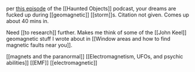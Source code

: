 per [this episode](https://youtu.be/pJ7AMM1c9TY) of the [[Haunted Objects]] podcast, your dreams are fucked up during [[geomagnetic]] [[storm]]s. Citation not given. Comes up about 40 mins in.

Need [[to research]] further. Makes me think of some of the [[John Keel]] geomagnetic stuff I wrote about in [[Window areas and how to find magnetic faults near you]].


[[magnets and the paranormal]]
[[Electromagnetism, UFOs, and psychic abilities]]
[[EMF]]
[[electromagnetic]]
